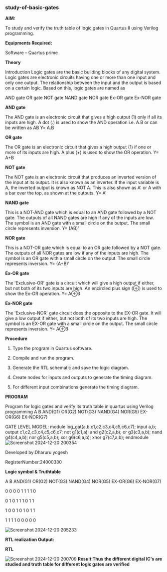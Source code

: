 ### study-of-basic-gates

**AIM:** 

To study and verify the truth table of logic gates in Quartus II using Verilog programming.

**Equipments Required:**

Software – Quartus prime 

**Theory**

Introduction Logic gates are the basic building blocks of any digital system. Logic gates are electronic circuits having one or more than one input and only one output. The relationship between the input and the output is based on a certain logic. Based on this, logic gates are named as

AND gate OR gate NOT gate NAND gate NOR gate Ex-OR gate Ex-NOR gate

**AND gate**

The AND gate is an electronic circuit that gives a high output (1) only if all its inputs are high. A dot (.) is used to show the AND operation i.e. A.B or can be written as AB
Y= A.B

**OR gate** 

The OR gate is an electronic circuit that gives a high output (1) if one or more of its inputs are high. A plus (+) is used to show the OR operation.
Y= A+B

**NOT gate**

The NOT gate is an electronic circuit that produces an inverted version of the input at its output. It is also known as an inverter. If the input variable is A, the inverted output is known as NOT A. This is also shown as A' or A with a bar over the top, as shown at the outputs.
Y= A'

**NAND gate**

This is a NOT-AND gate which is equal to an AND gate followed by a NOT gate. The outputs of all NAND gates are high if any of the inputs are low. The symbol is an AND gate with a small circle on the output. The small circle represents inversion.
Y= (AB)’

**NOR gate**

This is a NOT-OR gate which is equal to an OR gate followed by a NOT gate. The outputs of all NOR gates are low if any of the inputs are high. The symbol is an OR gate with a small circle on the output. The small circle represents inversion.
Y= (A+B)’

**Ex-OR gate**

The 'Exclusive-OR' gate is a circuit which will give a high output if either, but not both of its two inputs are high. An encircled plus sign (⊕) is used to show the Ex-OR operation.
Y= A⊕B

**Ex-NOR gate**

The 'Exclusive-NOR' gate circuit does the opposite to the EX-OR gate. It will give a low output if either, but not both of its two inputs are high. The symbol is an EX-OR gate with a small circle on the output. The small circle represents inversion.
Y= A⊕B

**Procedure** 

1.	Type the program in Quartus software.

2.	Compile and run the program.

4.	Generate the RTL schematic and save the logic diagram.

5.	Create nodes for inputs and outputs to generate the timing diagram.

6.	For different input combinations generate the timing diagram.


**PROGRAM**

Program for logic gates and verify its truth table in quartus using Verilog programming
A B AND(G1) OR(G2) NOT(G3) NAND(G4) NOR(G5) EX-OR(G6) EX-NOR(G7)

GATE LEVEL MODEL:
module log_gat(a,b,c1,c2,c3,c4,c5,c6,c7);
input a,b;
output c1,c2,c3,c4,c5,c6,c7;
not g1(c1,a);
and g2(c2,a,b);
or g3(c3,a,b);
nand g4(c4,a,b);
nor g5(c5,a,b);
xor g6(c6,a,b);
xnor g7(c7,a,b);
endmodule
![Screenshot 2024-12-20 200354](https://github.com/user-attachments/assets/184bea16-936e-4001-a53a-7aff37d0fe3f)

Developed by:Dharuru yogesh

RegisterNumber:24000330

**Logic symbol & Truthtable**

A B AND(G1) OR(G2) NOT(G3) NAND(G4) NOR(G5) EX-OR(G6) EX-NOR(G7)

0 0 0 0 1 1 1 1 0

0 1 0 1 1 1 0 1 1

1 0 0 1 0 1 0 1 1

1 1 1 1 0 0 0 0 0

![Screenshot 2024-12-20 205233](https://github.com/user-attachments/assets/f8579fc0-0532-4a62-864b-aadc5053a50e)

**RTL realization Output:** 

**RTL**

![Screenshot 2024-12-20 200709](https://github.com/user-attachments/assets/55a41063-d644-48da-900e-c4e44e2c8658)
**Result:Thus the different digital IC's are studied and truth table for different logic gates are verified**



